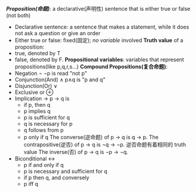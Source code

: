 ***Proposition(命题)***: a declarative(声明性) sentence that is either true or false (not both)
- Declarative sentence: a sentence that makes a statement, while it does not ask a question or give an order  
- Either true or false: fixed(固定); _no variable_ involved
**Truth value** of a proposition:
- true, denoted by T 
- false, denoted by F.
**Propositional variables**: variables that represent propositions(like p,q,r,s...)
__Compound Propositions(复合命题)__:
- Negation $\lnot$ 
	$\lnot$p is read "not p"
- Conjunction(And) $\land$
	p$\land$q is "p and q"
- Disjunction(Or) $\lor$
- Exclusive or $\oplus$
- Implication $\to$
	p $\to$ q is 
	- if p, then q
	- p implies q
	- p is sufficient for q
	- q is necessary for p
	- q follows from p
	- p only if q
	The converse(逆命题) of p → q is q → p.
	The contrapositive(逆否) of p → q is ¬q → ¬p.
		逆否命题有着相同的 truth value
	The inverse(否) of p → q is ¬p → ¬q.
- Biconditional $\leftrightarrow$
	- p if and only if q
	- p is necessary and sufficient for q
	- if p then q, and conversely
	- p iff q

